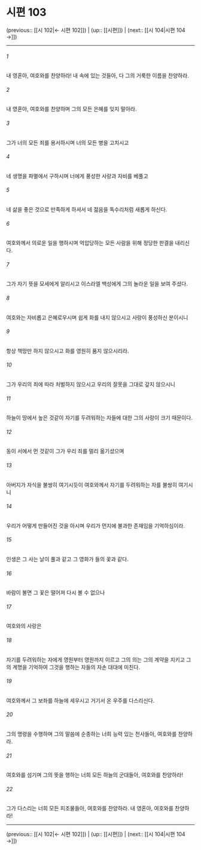 # 시편 103

(previous:: [[시 102|← 시편 102]]) | (up:: [[시편]]) | (next:: [[시 104|시편 104 →]])

***




###### 1 

내 영혼아, 여호와를 찬양하라! 내 속에 있는 것들아, 다 그의 거룩한 이름을 찬양하라. 



###### 2 

내 영혼아, 여호와를 찬양하며 그의 모든 은혜를 잊지 말아라. 



###### 3 

그가 너의 모든 죄를 용서하시며 너의 모든 병을 고치시고 



###### 4 

네 생명을 파멸에서 구하시며 너에게 풍성한 사랑과 자비를 베풀고 



###### 5 

네 삶을 좋은 것으로 만족하게 하셔서 네 젊음을 독수리처럼 새롭게 하신다. 



###### 6 

여호와께서 의로운 일을 행하시며 억압당하는 모든 사람을 위해 정당한 판결을 내리신다. 



###### 7 

그가 자기 뜻을 모세에게 알리시고 이스라엘 백성에게 그의 놀라운 일을 보여 주셨다. 



###### 8 

여호와는 자비롭고 은혜로우시며 쉽게 화를 내지 않으시고 사랑이 풍성하신 분이시니 



###### 9 

항상 책망만 하지 않으시고 화를 영원히 품지 않으시리라. 



###### 10 

그가 우리의 죄에 따라 처벌하지 않으시고 우리의 잘못을 그대로 갚지 않으시니 



###### 11 

하늘이 땅에서 높은 것같이 자기를 두려워하는 자들에 대한 그의 사랑이 크기 때문이다. 



###### 12 

동이 서에서 먼 것같이 그가 우리 죄를 멀리 옮기셨으며 



###### 13 

아버지가 자식을 불쌍히 여기시듯이 여호와께서 자기를 두려워하는 자를 불쌍히 여기시니 



###### 14 

우리가 어떻게 만들어진 것을 아시며 우리가 먼지에 불과한 존재임을 기억하심이라. 



###### 15 

인생은 그 사는 날이 풀과 같고 그 영화가 들의 꽃과 같다. 



###### 16 

바람이 불면 그 꽃은 떨어져 다시 볼 수 없으나 



###### 17 

여호와의 사랑은 



###### 18 

자기를 두려워하는 자에게 영원부터 영원까지 이르고 그의 의는 그의 계약을 지키고 그의 계명을 기억하여 그것을 행하는 자들의 자손 대대에 미친다. 



###### 19 

여호와께서 그 보좌를 하늘에 세우시고 거기서 온 우주를 다스리신다. 



###### 20 

그의 명령을 수행하며 그의 말씀에 순종하는 너희 능력 있는 천사들아, 여호와를 찬양하라. 



###### 21 

여호와를 섬기며 그의 뜻을 행하는 너희 모든 하늘의 군대들아, 여호와를 찬양하라! 



###### 22 

그가 다스리는 너희 모든 피조물들아, 여호와를 찬양하라. 내 영혼아, 여호와를 찬양하라!

***

(previous:: [[시 102|← 시편 102]]) | (up:: [[시편]]) | (next:: [[시 104|시편 104 →]])
